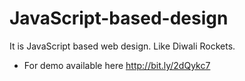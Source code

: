  # JavaScript-based-design
It is JavaScript based web design. Like Diwali Rockets.
 * For demo available here http://bit.ly/2dQykc7
